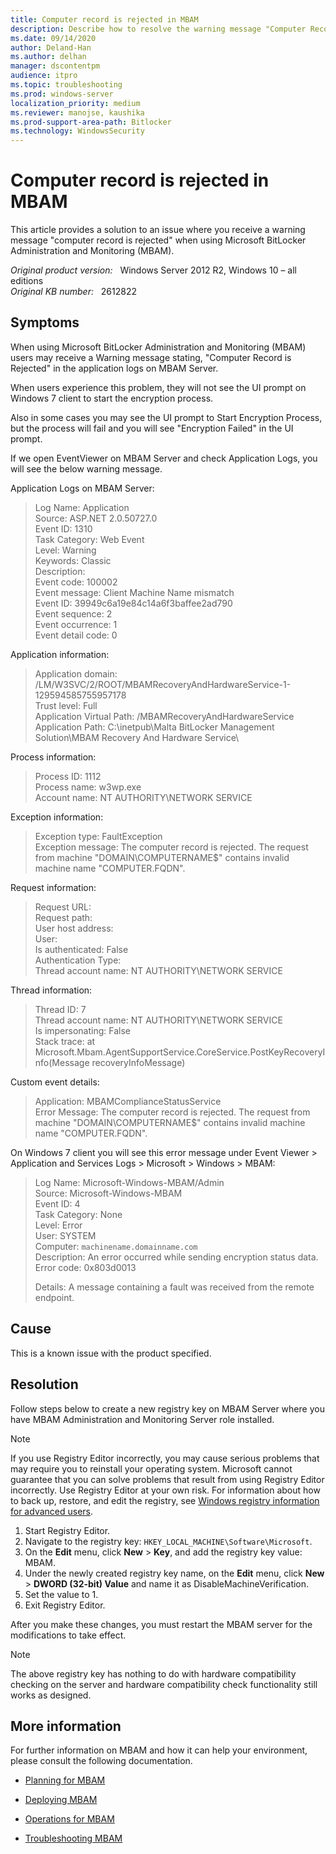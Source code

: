 ```yaml
---
title: Computer record is rejected in MBAM
description: Describe how to resolve the warning message "Computer Record is Rejected" in MBAM.
ms.date: 09/14/2020
author: Deland-Han
ms.author: delhan 
manager: dscontentpm
audience: itpro
ms.topic: troubleshooting
ms.prod: windows-server
localization_priority: medium
ms.reviewer: manojse, kaushika
ms.prod-support-area-path: Bitlocker
ms.technology: WindowsSecurity
---
```

# Computer record is rejected in MBAM

This article provides a solution to an issue where you receive a warning message "computer record is rejected" when using Microsoft BitLocker Administration and Monitoring (MBAM).

_Original product version:_ &nbsp; Windows Server 2012 R2, Windows 10 – all editions  
_Original KB number:_ &nbsp; 2612822

## Symptoms

When using Microsoft BitLocker Administration and Monitoring (MBAM) users may receive a Warning message stating, "Computer Record is Rejected" in the application logs on MBAM Server.

When users experience this problem, they will not see the UI prompt on Windows 7 client to start the encryption process.

Also in some cases you may see the UI prompt to Start Encryption Process, but the process will fail and you will see "Encryption Failed" in the UI prompt.

If we open EventViewer on MBAM Server and check Application Logs, you will see the below warning message.

Application Logs on MBAM Server:

> Log Name: Application  
Source: ASP.NET 2.0.50727.0  
Event ID: 1310  
Task Category: Web Event  
Level: Warning  
Keywords: Classic  
Description:  
Event code: 100002  
Event message: Client Machine Name mismatch  
Event ID: 39949c6a19e84c14a6f3baffee2ad790  
Event sequence: 2  
Event occurrence: 1  
Event detail code: 0  

Application information:

> Application domain: /LM/W3SVC/2/ROOT/MBAMRecoveryAndHardwareService-1-129594585755957178  
 Trust level: Full  
 Application Virtual Path: /MBAMRecoveryAndHardwareService  
 Application Path: C:\\inetpub\\Malta BitLocker Management Solution\\MBAM Recovery And Hardware Service\\

Process information:

> Process ID: 1112  
Process name: w3wp.exe  
Account name: NT AUTHORITY\\NETWORK SERVICE  

Exception information:

> Exception type: FaultException  
Exception message: The computer record is rejected. The request from machine "DOMAIN\\COMPUTERNAME$" contains invalid machine name "COMPUTER.FQDN".

Request information:

> Request URL:  
Request path:  
User host address:  
User:  
Is authenticated: False  
Authentication Type:  
Thread account name: NT AUTHORITY\\NETWORK SERVICE  

Thread information:

> Thread ID: 7  
Thread account name: NT AUTHORITY\\NETWORK SERVICE  
Is impersonating: False  
Stack trace: at Microsoft.Mbam.AgentSupportService.CoreService.PostKeyRecoveryInfo(Message recoveryInfoMessage)

Custom event details:

> Application: MBAMComplianceStatusService  
Error Message: The computer record is rejected. The request from machine "DOMAIN\\COMPUTERNAME$" contains invalid machine name "COMPUTER.FQDN".

On Windows 7 client you will see this error message under Event Viewer > Application and Services Logs > Microsoft > Windows > MBAM:

> Log Name: Microsoft-Windows-MBAM/Admin  
Source: Microsoft-Windows-MBAM  
Event ID: 4  
Task Category: None  
Level: Error  
User: SYSTEM  
Computer: `machinename.domainname.com`  
Description: An error occurred while sending encryption status data.  
Error code: 0x803d0013
>
> Details: A message containing a fault was received from the remote endpoint.

## Cause

This is a known issue with the product specified.

## Resolution

Follow steps below to create a new registry key on MBAM Server where you have MBAM Administration and Monitoring Server role installed.  

> [!NOTE]
> If you use Registry Editor incorrectly, you may cause serious problems that may require you to reinstall your operating system. Microsoft cannot guarantee that you can solve problems that result from using Registry Editor incorrectly. Use Registry Editor at your own risk. For information about how to back up, restore, and edit the registry, see [Windows registry information for advanced users](/troubleshoot/windows-server/performance/windows-registry-advanced-users).

1. Start Registry Editor.
2. Navigate to the registry key: `HKEY_LOCAL_MACHINE\Software\Microsoft`.
3. On the **Edit** menu, click **New** > **Key**, and add the registry key value: MBAM.
4. Under the newly created registry key name, on the **Edit** menu, click **New** > **DWORD (32-bit) Value** and name it as DisableMachineVerification.
5. Set the value to 1.  
6. Exit Registry Editor.

After you make these changes, you must restart the MBAM server for the modifications to take effect.

> [!NOTE]
> The above registry key has nothing to do with hardware compatibility checking on the server and hardware compatibility check functionality still works as designed.

## More information

For further information on MBAM and how it can help your environment, please consult the following documentation.

- [Planning for MBAM](/previous-versions/hh285653(v=technet.10))

- [Deploying MBAM](/previous-versions/hh285644(v=technet.10))

- [Operations for MBAM](/previous-versions/hh285664(v=technet.10))

- [Troubleshooting MBAM](/previous-versions/hh352745(v=technet.10))
